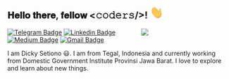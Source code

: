 <h2> 𝐇𝐞𝐥𝐥𝐨 𝐭𝐡𝐞𝐫𝐞, 𝐟𝐞𝐥𝐥𝐨𝐰 <𝚌𝚘𝚍𝚎𝚛𝚜/>! <img src="https://raw.githubusercontent.com/ABSphreak/ABSphreak/master/gifs/Hi.gif" width="30px"></h2>

<img align='right' src='https://user-images.githubusercontent.com/5713670/87202985-820dcb80-c2b6-11ea-9f56-7ec461c497c3.gif' width='200"'>

[![Telegram Badge](https://img.shields.io/badge/-@DickyS-1ca0f1?style=flat-square&labelColor=1ca0f1&logo=telegram&logoColor=white&link=https://twitter.com/Harshkhatri24)](https://t.me/DickyStn) [![Linkedin Badge](https://img.shields.io/badge/-ciazhar-blue?style=flat-square&logo=Linkedin&logoColor=white&link=https://www.linkedin.com/in/ciazhar/)](https://www.linkedin.com/in/ciazhar/) [![Medium Badge](https://img.shields.io/badge/-@ciazhar-03a57a?style=flat-square&labelColor=000000&logo=Medium&link=https://medium.com/@ciazhar/)](https://medium.com/@ciazhar)
[![Gmail Badge](https://img.shields.io/badge/-ciazhar.id@gmail.com-c14438?style=flat-square&logo=Gmail&logoColor=white&link=mailto:ciazhar.id@gmail.com)](mailto:ciazhar.id@gmail.com)

I am Dicky Setiono 😃. I am from Tegal, Indonesia and currently working from Domestic Government Institute Provinsi Jawa Barat. I love to explore and learn about new things.
